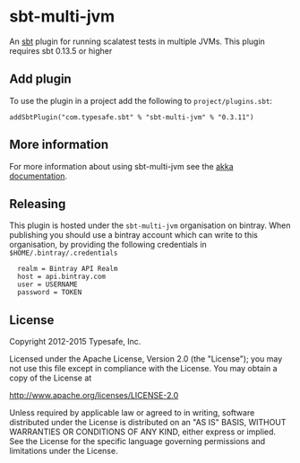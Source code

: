 sbt-multi-jvm
=============

An [sbt] plugin for running scalatest tests in multiple JVMs. This plugin
requires sbt 0.13.5 or higher

[sbt]: http://www.scala-sbt.org


Add plugin
----------

To use the plugin in a project add the following to `project/plugins.sbt`:

    addSbtPlugin("com.typesafe.sbt" % "sbt-multi-jvm" % "0.3.11")


More information
----------------

For more information about using sbt-multi-jvm see the
[akka documentation][akka-docs].

[akka-docs]: http://doc.akka.io/docs/akka/current/scala/multi-jvm-testing.html#multi-jvm-testing

Releasing
---------
This plugin is hosted under the `sbt-multi-jvm` organisation on bintray. When publishing you should use a bintray account which can write to this organisation, by providing the following credentials in `$HOME/.bintray/.credentials`

```
  realm = Bintray API Realm
  host = api.bintray.com
  user = USERNAME
  password = TOKEN
```

License
-------
Copyright 2012-2015 Typesafe, Inc.

Licensed under the Apache License, Version 2.0 (the "License"); you may not use this file except in compliance with the License. You may obtain a copy of the License at

http://www.apache.org/licenses/LICENSE-2.0

Unless required by applicable law or agreed to in writing, software distributed under the License is distributed on an "AS IS" BASIS, WITHOUT WARRANTIES OR CONDITIONS OF ANY KIND, either express or implied. See the License for the specific language governing permissions and limitations under the License.
